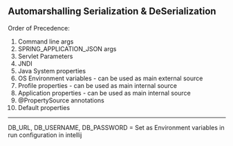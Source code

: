 Automarshalling
Serialization & DeSerialization
----------------------------------------
Order of Precedence:
1. Command line args
2. SPRING_APPLICATION_JSON args
3. Servlet Parameters
4. JNDI
5. Java System properties
6. OS Environment variables - can be used as main external source
7. Profile properties - can be used as main internal source
8. Application properties - can be used as main internal source
9. @PropertySource annotations
10. Default properties
----------------------------------------
DB_URL, DB_USERNAME, DB_PASSWORD = Set as Environment variables in run configuration in intellij
